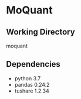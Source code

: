 # MoQuant

## Working Directory
moquant

## Dependencies
* python 3.7
* pandas 0.24.2
* tushare 1.2.34